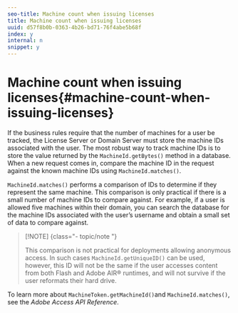 ```yaml
---
seo-title: Machine count when issuing licenses
title: Machine count when issuing licenses
uuid: d57f8b0b-0363-4b26-bd71-76f4abe5b68f
index: y
internal: n
snippet: y
---
```


# Machine count when issuing licenses{#machine-count-when-issuing-licenses}

If the business rules require that the number of machines for a user be tracked, the License Server or Domain Server must store the machine IDs associated with the user. The most robust way to track machine IDs is to store the value returned by the `MachineId.getBytes()` method in a database. When a new request comes in, compare the machine ID in the request against the known machine IDs using `MachineId.matches()`.

`MachineId.matches()` performs a comparison of IDs to determine if they represent the same machine. This comparison is only practical if there is a small number of machine IDs to compare against. For example, if a user is allowed five machines within their domain, you can search the database for the machine IDs associated with the user’s username and obtain a small set of data to compare against.

>[!NOTE] {class="- topic/note "}
>
>This comparison is not practical for deployments allowing anonymous access. In such cases `MachineId.getUniqueID()` can be used, however, this ID will not be the same if the user accesses content from both Flash and Adobe AIR® runtimes, and will not survive if the user reformats their hard drive.

To learn more about `MachineToken.getMachineId()`and `MachineId.matches()`, see the *Adobe Access API Reference*. 
